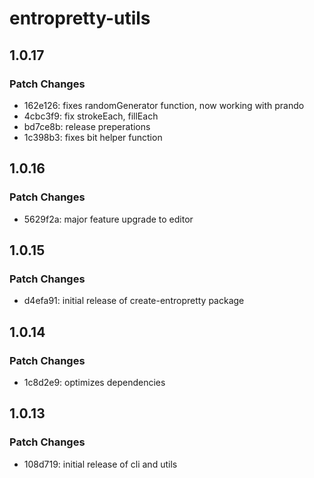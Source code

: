 # entropretty-utils

## 1.0.17

### Patch Changes

- 162e126: fixes randomGenerator function, now working with prando
- 4cbc3f9: fix strokeEach, fillEach
- bd7ce8b: release preperations
- 1c398b3: fixes bit helper function

## 1.0.16

### Patch Changes

- 5629f2a: major feature upgrade to editor

## 1.0.15

### Patch Changes

- d4efa91: initial release of create-entropretty package

## 1.0.14

### Patch Changes

- 1c8d2e9: optimizes dependencies

## 1.0.13

### Patch Changes

- 108d719: initial release of cli and utils
